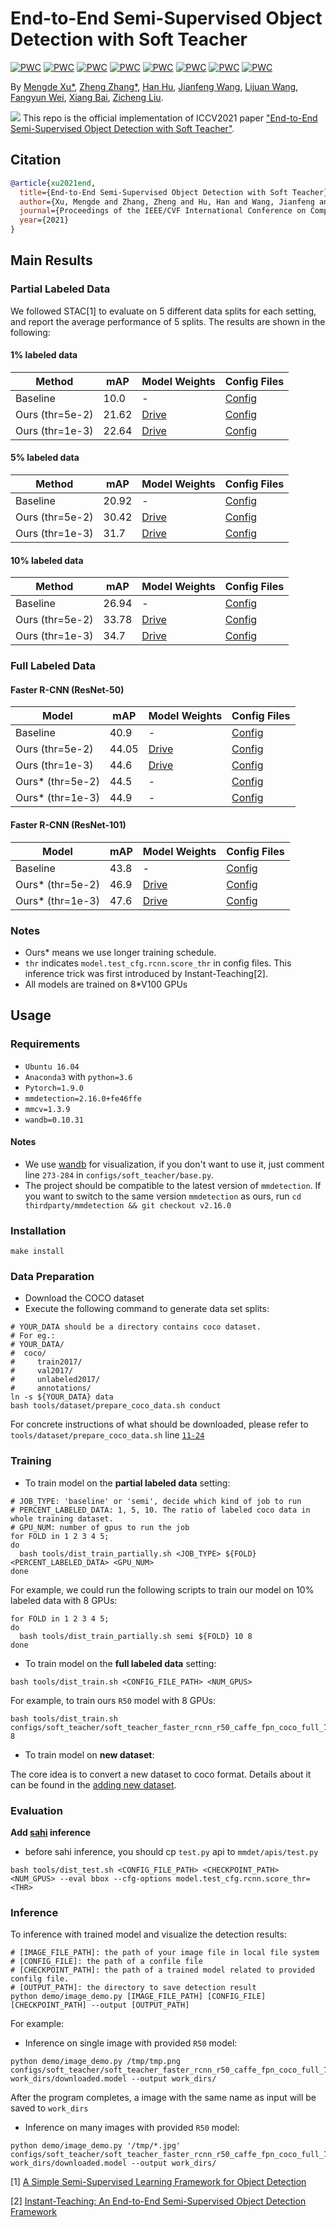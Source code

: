 # End-to-End Semi-Supervised Object Detection with Soft Teacher

[![PWC](https://img.shields.io/endpoint.svg?url=https://paperswithcode.com/badge/end-to-end-semi-supervised-object-detection/semi-supervised-object-detection-on-coco-1)](https://paperswithcode.com/sota/semi-supervised-object-detection-on-coco-1?p=end-to-end-semi-supervised-object-detection)
[![PWC](https://img.shields.io/endpoint.svg?url=https://paperswithcode.com/badge/end-to-end-semi-supervised-object-detection/semi-supervised-object-detection-on-coco-5)](https://paperswithcode.com/sota/semi-supervised-object-detection-on-coco-5?p=end-to-end-semi-supervised-object-detection)
[![PWC](https://img.shields.io/endpoint.svg?url=https://paperswithcode.com/badge/end-to-end-semi-supervised-object-detection/semi-supervised-object-detection-on-coco-10)](https://paperswithcode.com/sota/semi-supervised-object-detection-on-coco-10?p=end-to-end-semi-supervised-object-detection)
[![PWC](https://img.shields.io/endpoint.svg?url=https://paperswithcode.com/badge/end-to-end-semi-supervised-object-detection/semi-supervised-object-detection-on-coco-100)](https://paperswithcode.com/sota/semi-supervised-object-detection-on-coco-100?p=end-to-end-semi-supervised-object-detection)
[![PWC](https://img.shields.io/endpoint.svg?url=https://paperswithcode.com/badge/end-to-end-semi-supervised-object-detection/instance-segmentation-on-coco-minival)](https://paperswithcode.com/sota/instance-segmentation-on-coco-minival?p=end-to-end-semi-supervised-object-detection)
[![PWC](https://img.shields.io/endpoint.svg?url=https://paperswithcode.com/badge/end-to-end-semi-supervised-object-detection/object-detection-on-coco-minival)](https://paperswithcode.com/sota/object-detection-on-coco-minival?p=end-to-end-semi-supervised-object-detection)
[![PWC](https://img.shields.io/endpoint.svg?url=https://paperswithcode.com/badge/end-to-end-semi-supervised-object-detection/instance-segmentation-on-coco)](https://paperswithcode.com/sota/instance-segmentation-on-coco?p=end-to-end-semi-supervised-object-detection)
[![PWC](https://img.shields.io/endpoint.svg?url=https://paperswithcode.com/badge/end-to-end-semi-supervised-object-detection/object-detection-on-coco)](https://paperswithcode.com/sota/object-detection-on-coco?p=end-to-end-semi-supervised-object-detection)

By [Mengde Xu*](https://scholar.google.com/citations?user=C04zJHEAAAAJ&hl=zh-CN), [Zheng Zhang*](https://github.com/stupidZZ), [Han Hu](https://github.com/ancientmooner), [Jianfeng Wang](https://github.com/amsword), [Lijuan Wang](https://www.microsoft.com/en-us/research/people/lijuanw/), [Fangyun Wei](https://scholar.google.com.tw/citations?user=-ncz2s8AAAAJ&hl=zh-TW), [Xiang Bai](http://cloud.eic.hust.edu.cn:8071/~xbai/), [Zicheng Liu](https://www.microsoft.com/en-us/research/people/zliu/).

![](./resources/pipeline.png)
This repo is the official implementation of ICCV2021 paper ["End-to-End Semi-Supervised Object Detection with Soft Teacher"](https://arxiv.org/abs/2106.09018).

## Citation

```bib
@article{xu2021end,
  title={End-to-End Semi-Supervised Object Detection with Soft Teacher},
  author={Xu, Mengde and Zhang, Zheng and Hu, Han and Wang, Jianfeng and Wang, Lijuan and Wei, Fangyun and Bai, Xiang and Liu, Zicheng},
  journal={Proceedings of the IEEE/CVF International Conference on Computer Vision (ICCV)},
  year={2021}
}
```

## Main Results

### Partial Labeled Data

We followed STAC[1] to evaluate on 5 different data splits for each setting, and report the average performance of 5 splits. The results are shown in the following:

#### 1% labeled data
| Method | mAP| Model Weights |Config Files|
| ---- | -------| ----- |----|
| Baseline|  10.0 |-|[Config](configs/baseline/faster_rcnn_r50_caffe_fpn_coco_partial_180k.py)|
| Ours (thr=5e-2)   | 21.62 |[Drive](https://drive.google.com/drive/folders/1QA8sAw49DJiMHF-Cr7q0j7KgKjlJyklV?usp=sharing)|[Config](configs/soft_teacher/soft_teacher_faster_rcnn_r50_caffe_fpn_coco_180k.py)|
| Ours (thr=1e-3)|22.64| [Drive](https://drive.google.com/drive/folders/1QA8sAw49DJiMHF-Cr7q0j7KgKjlJyklV?usp=sharing)|[Config](configs/soft_teacher/soft_teacher_faster_rcnn_r50_caffe_fpn_coco_180k.py)|

#### 5% labeled data
| Method | mAP| Model Weights |Config Files|
| ---- | -------| ----- |----|
| Baseline|  20.92 |-|[Config](configs/baseline/faster_rcnn_r50_caffe_fpn_coco_partial_180k.py)|
| Ours (thr=5e-2)   | 30.42 |[Drive](https://drive.google.com/drive/folders/1FBWj5SB888m0LU_XYUOK9QEgiubSbU-8?usp=sharing)|[Config](configs/soft_teacher/soft_teacher_faster_rcnn_r50_caffe_fpn_coco_180k.py)|
| Ours (thr=1e-3)|31.7| [Drive](https://drive.google.com/drive/folders/1FBWj5SB888m0LU_XYUOK9QEgiubSbU-8?usp=sharing)|[Config](configs/soft_teacher/soft_teacher_faster_rcnn_r50_caffe_fpn_coco_180k.py)|

#### 10% labeled data
| Method | mAP| Model Weights |Config Files|
| ---- | -------| ----- |----|
| Baseline|  26.94 |-|[Config](configs/baseline/faster_rcnn_r50_caffe_fpn_coco_partial_180k.py)|
| Ours (thr=5e-2)   | 33.78 |[Drive](https://drive.google.com/drive/folders/1WyAVpfnWxEgvxCLUesxzNB81fM_de9DI?usp=sharing)|[Config](configs/soft_teacher/soft_teacher_faster_rcnn_r50_caffe_fpn_coco_180k.py)|
| Ours (thr=1e-3)|34.7| [Drive](https://drive.google.com/drive/folders/1WyAVpfnWxEgvxCLUesxzNB81fM_de9DI?usp=sharing)|[Config](configs/soft_teacher/soft_teacher_faster_rcnn_r50_caffe_fpn_coco_180k.py)|

### Full Labeled Data

#### Faster R-CNN (ResNet-50)
| Model | mAP| Model Weights |Config Files|
| ------ |--- | ----- |----|
| Baseline |  40.9 | - | [Config](configs/baseline/faster_rcnn_r50_caffe_fpn_coco_full_720k.py) |
| Ours (thr=5e-2) | 44.05 |[Drive](https://drive.google.com/file/d/1QSwAcU1dpmqVkJiXufW_QaQu-puOeblG/view?usp=sharing)|[Config](configs/soft_teacher/soft_teacher_faster_rcnn_r50_caffe_fpn_coco_full_720k.py)|
| Ours (thr=1e-3) | 44.6 |[Drive](https://drive.google.com/file/d/1QSwAcU1dpmqVkJiXufW_QaQu-puOeblG/view?usp=sharing)|[Config](configs/soft_teacher/soft_teacher_faster_rcnn_r50_caffe_fpn_coco_full_720k.py)|
| Ours* (thr=5e-2) | 44.5 | - | [Config](configs/soft_teacher/soft_teacher_faster_rcnn_r50_caffe_fpn_coco_full_1440k.py) |
| Ours* (thr=1e-3) |  44.9 | - | [Config](configs/soft_teacher/soft_teacher_faster_rcnn_r50_caffe_fpn_coco_full_1440k.py) |

####  Faster R-CNN (ResNet-101)
| Model | mAP| Model Weights |Config Files|
| ------ |--- | ----- |----|
| Baseline |  43.8 | -   | [Config](configs/baseline/faster_rcnn_r101_caffe_fpn_coco_full_720k.py) |
| Ours* (thr=5e-2) |  46.9 | [Drive](https://drive.google.com/file/d/1LCZpIKBt0ihnPmvvZolV-L94uIn-U7Sp/view?usp=sharing) |[Config](configs/soft_teacher/soft_teacher_faster_rcnn_r101_caffe_fpn_coco_full_1080k.py) |
| Ours* (thr=1e-3) |  47.6 | [Drive](https://drive.google.com/file/d/1LCZpIKBt0ihnPmvvZolV-L94uIn-U7Sp/view?usp=sharing) | [Config](configs/soft_teacher/soft_teacher_faster_rcnn_r101_caffe_fpn_coco_full_1080k.py) |


### Notes
- Ours* means we use longer training schedule.
- `thr` indicates `model.test_cfg.rcnn.score_thr` in config files. This inference trick was first introduced by Instant-Teaching[2].
- All models are trained on 8*V100 GPUs

## Usage

### Requirements
- `Ubuntu 16.04`
- `Anaconda3` with `python=3.6`
- `Pytorch=1.9.0`
- `mmdetection=2.16.0+fe46ffe`
- `mmcv=1.3.9`
- `wandb=0.10.31`

#### Notes
- We use [wandb](https://wandb.ai/) for visualization, if you don't want to use it, just comment line `273-284` in `configs/soft_teacher/base.py`.
- The project should be compatible to the latest version of `mmdetection`. If you want to switch to the same version `mmdetection` as ours, run `cd thirdparty/mmdetection && git checkout v2.16.0`
### Installation
```
make install
```

### Data Preparation
- Download the COCO dataset
- Execute the following command to generate data set splits:
```shell script
# YOUR_DATA should be a directory contains coco dataset.
# For eg.:
# YOUR_DATA/
#  coco/
#     train2017/
#     val2017/
#     unlabeled2017/
#     annotations/
ln -s ${YOUR_DATA} data
bash tools/dataset/prepare_coco_data.sh conduct

```
For concrete instructions of what should be downloaded, please refer to `tools/dataset/prepare_coco_data.sh` line [`11-24`](https://github.com/microsoft/SoftTeacher/blob/863d90a3aa98615be3d156e7d305a22c2a5075f5/tools/dataset/prepare_coco_data.sh#L11)
### Training
- To train model on the **partial labeled data** setting:
```shell script
# JOB_TYPE: 'baseline' or 'semi', decide which kind of job to run
# PERCENT_LABELED_DATA: 1, 5, 10. The ratio of labeled coco data in whole training dataset.
# GPU_NUM: number of gpus to run the job
for FOLD in 1 2 3 4 5;
do
  bash tools/dist_train_partially.sh <JOB_TYPE> ${FOLD} <PERCENT_LABELED_DATA> <GPU_NUM>
done
```
For example, we could run the following scripts to train our model on 10% labeled data with 8 GPUs:

```shell script
for FOLD in 1 2 3 4 5;
do
  bash tools/dist_train_partially.sh semi ${FOLD} 10 8
done
```

- To train model on the **full labeled data** setting:

```shell script
bash tools/dist_train.sh <CONFIG_FILE_PATH> <NUM_GPUS>
```
For example, to train ours `R50` model with 8 GPUs:
```shell script
bash tools/dist_train.sh configs/soft_teacher/soft_teacher_faster_rcnn_r50_caffe_fpn_coco_full_720k.py 8
```
- To train model on **new dataset**:

The core idea is to convert a new dataset to coco format. Details about it can be found in the [adding new dataset](https://github.com/open-mmlab/mmdetection/blob/master/docs/tutorials/customize_dataset.md).



### Evaluation

**Add [sahi](https://github.com/obss/sahi) inference**

- before sahi inference, you should cp `test.py` api to `mmdet/apis/test.py`

```
bash tools/dist_test.sh <CONFIG_FILE_PATH> <CHECKPOINT_PATH> <NUM_GPUS> --eval bbox --cfg-options model.test_cfg.rcnn.score_thr=<THR>
```


### Inference
  To inference with trained model and visualize the detection results:

  ```shell script
  # [IMAGE_FILE_PATH]: the path of your image file in local file system
  # [CONFIG_FILE]: the path of a confile file
  # [CHECKPOINT_PATH]: the path of a trained model related to provided confilg file.
  # [OUTPUT_PATH]: the directory to save detection result
  python demo/image_demo.py [IMAGE_FILE_PATH] [CONFIG_FILE] [CHECKPOINT_PATH] --output [OUTPUT_PATH]
  ```
  For example:
  - Inference on single image with provided `R50` model:
   ```shell script
  python demo/image_demo.py /tmp/tmp.png configs/soft_teacher/soft_teacher_faster_rcnn_r50_caffe_fpn_coco_full_720k.py work_dirs/downloaded.model --output work_dirs/
  ```

  After the program completes, a image with the same name as input will be saved to `work_dirs`

  - Inference on many images with provided `R50` model:
   ```shell script
  python demo/image_demo.py '/tmp/*.jpg' configs/soft_teacher/soft_teacher_faster_rcnn_r50_caffe_fpn_coco_full_720k.py work_dirs/downloaded.model --output work_dirs/
  ```

[1] [A Simple Semi-Supervised Learning Framework for Object Detection](https://arxiv.org/pdf/2005.04757.pdf)


[2] [Instant-Teaching: An End-to-End Semi-Supervised Object Detection Framework](https://arxiv.org/pdf/2103.11402.pdf)

